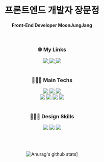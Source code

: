 <div align=center>
<h1>프론트엔드 개발자 장문정</h1>
  
<h4>Front-End Developer MoonJungJang</h4>
<br>
  
<h3> 🌐 My Links </h3>
  
<div>
<a href="mailto:gamangee1991@gmail.com">
<img src="https://img.shields.io/badge/Gmail-EA4335?style=for-the-badge&logo=Gmail&logoColor=white">
</a>

<a href="https://heliotrope-clavicle-ac1.notion.site/bf74af9b387f43c885e5a9e146da321a">
<img src="https://img.shields.io/badge/Notion-000000?style=for-the-badge&logo=Notion&logoColor=white">
</a>
<a href="https://velog.io/@gamangee/series">
<img src="https://img.shields.io/badge/Velog-20C997?style=for-the-badge&logo=Velog&logoColor=white">
</a>
</div>
  
<br>
  
<h3> 👩🏻‍💻 Main Techs </h3>

<div>
<img src="https://img.shields.io/badge/HTML5-E34F26?style=for-the-badge&logo=HTML5&logoColor=white">
<img src="https://img.shields.io/badge/CSS3-1572B6?style=for-the-badge&logo=CSS3&logoColor=white">
<img src="https://img.shields.io/badge/JavaScript-F7DF1E?style=for-the-badge&logo=JavaScript&logoColor=white">
</div>

<div>
<img src="https://img.shields.io/badge/React-61DAFB?style=for-the-badge&logo=React&logoColor=white">
<img src="https://img.shields.io/badge/Sass-CC6699?style=for-the-badge&logo=Sass&logoColor=white">
<img src="https://img.shields.io/badge/Styled-components-DB7093?style=for-the-badge&logo=Styled-components&logoColor=white">
<img src="https://img.shields.io/badge/Bootstrap-7952B3?style=for-the-badge&logo=Bootstrap&logoColor=white">
</div>
  
<br>
<h3> 👩🏻‍🎨 Design Skills</h3>
<div>
<img src="https://img.shields.io/badge/Figma-F24E1E?style=for-the-badge&logo=Figma&logoColor=white">
<img src="https://img.shields.io/badge/Adobe Photoshop-31A8FF?style=for-the-badge&logo=Adobe Photoshop&logoColor=white">
<img src="https://img.shields.io/badge/Adobe Illustrator-FF9A00?style=for-the-badge&logo=Adobe Illustrator&logoColor=white">
</div>
<div>
  
</div>
<br>
<br>
<br>
  
![Anurag's github stats](https://github-readme-stats.vercel.app/api?username=gamangee&show_icons=true&theme=highcontrast)]

</div>





